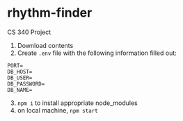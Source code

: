 # rhythm-finder
CS 340 Project

1. Download contents
2. Create `.env` file with the following information filled out:

````
PORT=
DB_HOST=
DB_USER=
DB_PASSWORD=
DB_NAME=
````

3. `npm i` to install appropriate node_modules
4. on local machine, `npm start`